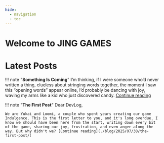 ```yaml
---
hide:
  - navigation
  - toc
---
```


# Welcome to JING GAMES

# Latest Posts

!!! note "**Something Is Coming**"
    I’m thinking, if I were someone who’d never written a thing, clueless about stringing words together, the moment I saw this “opening words”  appear online, I’d probably be dancing with joy, waving my arms like a kid who just discovered candy. [Continue reading](./blog/2025/08/06/something_is_coming/)

!!! note "**The First Post**"
    Dear DevLog,

    We are Yukai and Loomi, a couple who spent years creating our game Indulgence. This is the first letter to you, and it's long overdue. I know we should have been here from the start, writing down every bit of the game, sharing our joy, frustration, and even anger along the way. But why didn't we? [Continue reading](./blog/2025/07/30/the-first-post/)